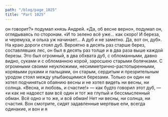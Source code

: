 ```yaml
---
path: "/blog/page_1025"
title: "Part 1025"
---
```


он говорит?» подумал князь Андрей. «Да, об весне верно», подумал он, оглядываясь по сторонам. «И то зелено всё уже... как скоро! И береза, и черемуха, и ольха уж начинает... А дуб и не заметно. Да, вот он, дуб».
На краю дороги стоял дуб. Вероятно в десять раз старше берез, составлявших лес, он был в десять раз толще и в два раза выше каждой березы. Это был огромный, в два обхвата дуб, с обломанными, давно видно, суками и с обломанною корой, заросшею старыми болячками. С огромными своими неуклюжими, несимметрично-растопыренными, корявыми руками и пальцами, он старым, сердитым и презрительным уродом стоял между улыбающимися березами. Только он один не хотел подчиняться обаянию весны и не хотел видеть ни весны, ни солнца.
«Весна, и любовь, и счастие!» — как будто говорил этот дуб, — «и как не надоест вам всё один и тот же глупый и бессмысленный обман. Всё одно и то же, и всё обман! Нет ни весны, ни солнца, ни счастия. Вон смотрите, сидят задавленные мертвые ели, всегда одинакие, и вон и я
